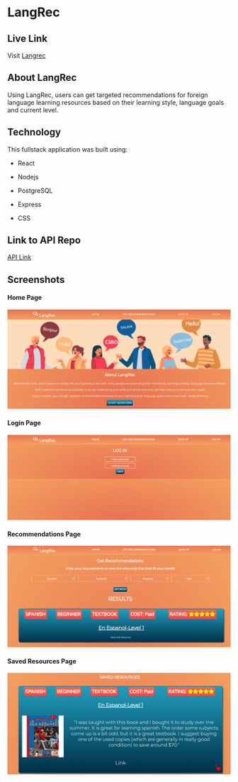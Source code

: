 # LangRec

## Live Link

Visit [Langrec](https://langrec-app.vercel.app/)

## About LangRec

Using LangRec, users can get targeted recommendations for foreign language learning resources based on their learning style, language goals and current level.

## Technology

This fullstack application was built using:

- React

- Nodejs

- PostgreSQL

- Express

- CSS

## Link to API Repo

[API Link](https://github.com/julialj95/langrec-api)

## Screenshots

#### Home Page

![Homepage](src/images/homepage.png)

#### Login Page

![Login](src/images/login.png)

#### Recommendations Page

![Recs](src/images/recspage.png)

#### Saved Resources Page

![Saved Resources](src/images/savedresource.png)
